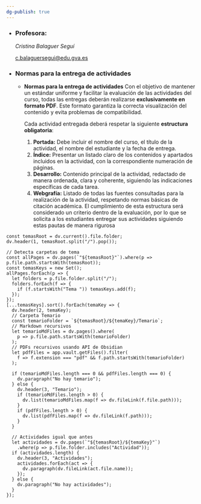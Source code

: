 ```yaml
---
dg-publish: true
---
```


 - ### Profesora:
    
    _Cristina Balaguer Seguí_
    
    c.balaguersegui@edu.gva.es

- ### Normas para la entrega de actividades
    - **Normas para la entrega de actividades**
        Con el objetivo de mantener un estándar uniforme y facilitar la evaluación de las actividades del curso, todas las entregas deberán realizarse **exclusivamente en formato PDF**. Este formato garantiza la correcta visualización del contenido y evita problemas de compatibilidad.
        
        Cada actividad entregada deberá respetar la siguiente **estructura obligatoria**:
        1. **Portada:** Debe incluir el nombre del curso, el título de la actividad, el nombre del estudiante y la fecha de entrega.
        2. **Índice:** Presentar un listado claro de los contenidos y apartados incluidos en la actividad, con la correspondiente numeración de páginas.
        3. **Desarrollo:** Contenido principal de la actividad, redactado de manera ordenada, clara y coherente, siguiendo las indicaciones específicas de cada tarea.
        4. **Webgrafía:** Listado de todas las fuentes consultadas para la realización de la actividad, respetando normas básicas de citación académica.
El cumplimiento de esta estructura será considerado un criterio dentro de la evaluación, por lo que se solicita a los estudiantes entregar sus actividades siguiendo estas pautas de manera rigurosa


```dataviewjs
const temasRoot = dv.current().file.folder;
dv.header(1, temasRoot.split("/").pop());

// Detecta carpetas de tema
const allPages = dv.pages(`"${temasRoot}"`).where(p => p.file.path.startsWith(temasRoot));
const temasKeys = new Set();
allPages.forEach(p => {
  let folders = p.file.folder.split("/");
  folders.forEach(f => {
    if (f.startsWith("Tema ")) temasKeys.add(f);
  });
});
[...temasKeys].sort().forEach(temaKey => {
  dv.header(2, temaKey);
  // Carpeta Temario
  const temarioFolder = `${temasRoot}/${temaKey}/Temario`;
  // Markdown recursivos
  let temarioMdFiles = dv.pages().where(
    p => p.file.path.startsWith(temarioFolder)
  );
  // PDFs recursivos usando API de Obsidian
  let pdfFiles = app.vault.getFiles().filter(
    f => f.extension === "pdf" && f.path.startsWith(temarioFolder)
  );

  if (temarioMdFiles.length === 0 && pdfFiles.length === 0) {
    dv.paragraph("No hay temario");
  } else {
    dv.header(3, "Temario");
    if (temarioMdFiles.length > 0) {
      dv.list(temarioMdFiles.map(f => dv.fileLink(f.file.path)));
    }
    if (pdfFiles.length > 0) {
      dv.list(pdfFiles.map(f => dv.fileLink(f.path)));
    }
  }

  // Actividades igual que antes
  let actividades = dv.pages(`"${temasRoot}/${temaKey}"`)
    .where(p => p.file.folder.includes("Actividad"));
  if (actividades.length) {
    dv.header(3, "Actividades");
    actividades.forEach(act => {
      dv.paragraph(dv.fileLink(act.file.name));
    });
  } else {
    dv.paragraph("No hay actividades");
  }
});
```

